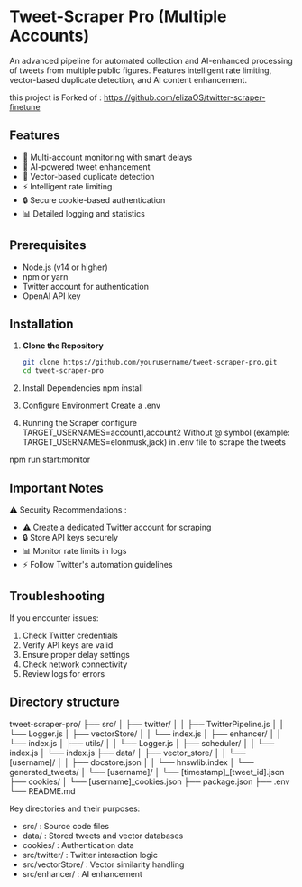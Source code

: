 # Tweet-Scraper Pro (Multiple Accounts)

An advanced pipeline for automated collection and AI-enhanced processing of tweets from multiple public figures. Features intelligent rate limiting, vector-based duplicate detection, and AI content enhancement.


this project is Forked of : https://github.com/elizaOS/twitter-scraper-finetune

## Features
- 🔄 Multi-account monitoring with smart delays
- 🤖 AI-powered tweet enhancement
- 🎯 Vector-based duplicate detection
- ⚡ Intelligent rate limiting
- 🔒 Secure cookie-based authentication
- 📊 Detailed logging and statistics

## Prerequisites
- Node.js (v14 or higher)
- npm or yarn
- Twitter account for authentication
- OpenAI API key


## Installation

1. **Clone the Repository**
   ```bash
   git clone https://github.com/yourusername/tweet-scraper-pro.git
   cd tweet-scraper-pro

2. Install Dependencies
   npm install



3. Configure Environment Create a .env

4. Running the Scraper
configure  TARGET_USERNAMES=account1,account2 Without @ symbol (example: TARGET_USERNAMES=elonmusk,jack) in .env file to scrape the tweets

npm run start:monitor


## Important Notes
⚠️ Security Recommendations :

- ⚠️ Create a dedicated Twitter account for scraping
- 🔒 Store API keys securely
- 📊 Monitor rate limits in logs
- ⚡ Follow Twitter's automation guidelines

## Troubleshooting
If you encounter issues:

1. Check Twitter credentials
2. Verify API keys are valid
3. Ensure proper delay settings
4. Check network connectivity
5. Review logs for errors

## Directory structure

tweet-scraper-pro/
├── src/
│   ├── twitter/
│   │   ├── TwitterPipeline.js
│   │   └── Logger.js
│   ├── vectorStore/
│   │   └── index.js
│   ├── enhancer/
│   │   └── index.js
│   ├── utils/
│   │   └── Logger.js
│   ├── scheduler/
│   │   └── index.js
│   └── index.js
├── data/
│   ├── vector_store/
│   │   └── [username]/
│   │       ├── docstore.json
│   │       └── hnswlib.index
│   └── generated_tweets/
│       └── [username]/
│           └── [timestamp]_[tweet_id].json
├── cookies/
│   └── [username]_cookies.json
├── package.json
├── .env
└── README.md

Key directories and their purposes:

- src/ : Source code files
- data/ : Stored tweets and vector databases
- cookies/ : Authentication data
- src/twitter/ : Twitter interaction logic
- src/vectorStore/ : Vector similarity handling
- src/enhancer/ : AI enhancement